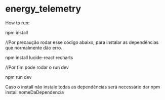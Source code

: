 # energy_telemetry

How to run:

npm install

//Por precaução rodar esse código abaixo, para instalar as dependências que normalmente dão erro.

npm install lucide-react recharts


//Por fim pode rodar o run dev

npm run dev

Caso o install não instale todas as dependências será necessário dar npm install nomeDaDependencia
